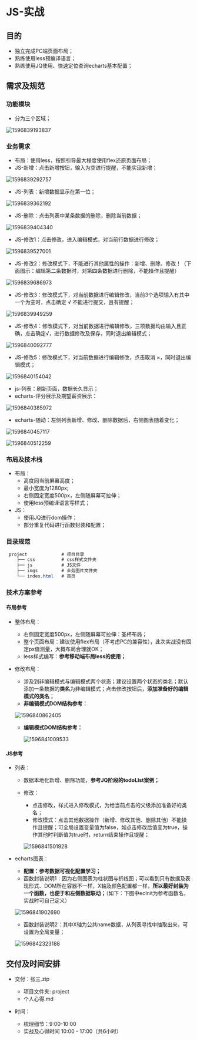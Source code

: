 # JS-实战

## 目的

* 独立完成PC端页面布局；
* 熟练使用less预编译语言；
* 熟练使用JQ使用、快速定位查询echarts基本配置；

## 需求及规范

### 功能模块

* 分为三个区域；

![1596839193837](assets/1596839193837.png)

### 业务需求

* 布局：使用less，按照引导最大程度使用flex还原页面布局；
* JS-新增：点击新增按钮，输入为空进行提醒，不能实现新增；

![1596839292757](assets/1596839292757.png)

* JS-列表：新增数据显示在第一位；

![1596839362192](assets/1596839362192.png)

* JS-删除：点击列表中某条数据的删除，删除当前数据；

![1596839404340](assets/1596839404340.png)

* JS-修改1：点击修改，进入编辑模式，对当前行数据进行修改；

![1596839527001](assets/1596839527001.png)

* JS-修改2：修改模式下，不能进行其他属性的操作：新增、删除、修改！（下面图示：编辑第二条数据时，对第四条数据进行删除，不能操作且提醒）

![1596839686973](assets/1596839686973.png)

* JS-修改3：修改模式下，对当前数据进行编辑修改，当前3个选项输入有其中一个为空时，点击确定 √ 不能进行提交，且有提醒；

![1596839949259](assets/1596839949259.png)

* JS-修改4：修改模式下，对当前数据进行编辑修改，三项数据均由输入且正确，点击确定√，进行数据修改及保存，同时退出编辑模式；

![1596840092777](assets/1596840092777.png)

* JS-修改5：修改模式下，对当前数据进行编辑修改，点击取消 ×，同时退出编辑模式；

![1596840154042](assets/1596840154042.png)

* js-列表：刷新页面，数据长久显示；
* echarts-评分展示及期望薪资展示：

![1596840385972](assets/1596840385972.png)

* echarts-随动：左侧列表新增、修改、删除数据后，右侧图表随着变化；

![1596840457117](assets/1596840457117.png)

![1596840512259](assets/1596840512259.png)

### 布局及技术栈

* 布局：
  * 高度同当前屏幕高度；
  * 最小宽度为1280px;
  * 右侧固定宽度500px，左侧随屏幕可拉伸；
  * 使用less预编译语言写样式；
* JS：
  * 使用JQ进行dom操作；
  * 部分重复代码进行函数封装和配置；

### 目录规范

```css
 project             # 项目目录
    ├── css          # css样式文件夹
    ├── js           # JS文件
    ├── imgs         # 业务图片文件夹
    └── index.html   # 首页
```

### 技术方案参考

#### 布局参考

* 整体布局：
  * 右侧固定宽度500px，左侧随屏幕可拉伸：圣杯布局；
  * 整个页面布局：建议使用flex布局（不考虑PC的兼容性），此次实战没有固定px值测量，大概布局合理就OK；
  * less样式编写：**参考移动端布局less的使用；**

* 修改布局：

  * 涉及到非编辑模式与编辑模式两个状态；建议设置两个状态的类名；默认添加一条数据的**类名**为非编辑模式；点击修改按钮后，**添加准备好的编辑模式的类名**；
  * **非编辑模式DOM结构参考：**

  ![1596840862405](assets/1596840862405.png)

  * **编辑模式DOM结构参考：**

    ![1596841009533](assets/1596841009533.png)

#### JS参考

* 列表：

  * 数据本地化新增、删除功能，**参考JQ阶段的todoLIst案例；**

  * 修改：

    * 点击修改，样式进入修改模式，为给当前点击的父级添加准备好的类名；
    * 修改模式：点击其他数据操作（新增、修改其他、删除其他）不能操作且提醒；可全局设置变量值为false，如点击修改后值变为true，操作其他时判断值为true时，return结束操作且提醒；

    ![1596841501928](assets/1596841501928.png)

* echarts图表：

  * **配置：参考数据可视化配置学习；**
  * 函数封装说明1：因为右侧图表为柱状图与折线图；可以看到只有数据及表现形式、DOM所在容器不一样，X轴及颜色配置都一样，**所以最好封装为一个函数，也便于和左侧数据联动；**（如下：下图中ecInit为参考函数名，实战时可自己定义）

  ![1596841902690](assets/1596841902690.png)

  * 函数封装说明2：其中X轴为公共name数据，从列表寻找中抽取出来，可设置为全局变量；

  ![1596842323188](assets/1596842323188.png)

## 交付及时间安排

* 交付：张三.zip
  * 项目文件夹: project
  * 个人心得.md 

* 时间：
  * 梳理细节：9:00-10:00
  * 实战及心得时间  10:00 - 17:00（共6小时）
  
    











